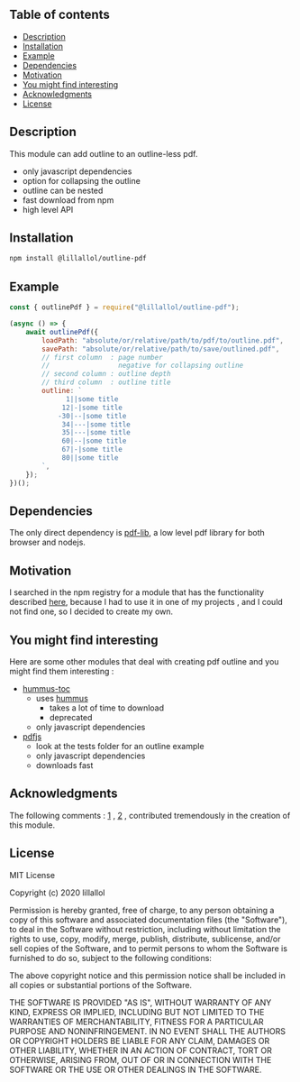 ## Table of contents

-   [Description](#Description)
-   [Installation](#Installation)
-   [Example](#Example)
-	[Dependencies](#Dependencies)
-   [Motivation](#Motivation)
-   [You might find interesting](#You-might-find-interesting)
-   [Acknowledgments](#Acknowledgments)
-   [License](#License)

## Description

This module can add outline to an outline-less pdf.

-   only javascript dependencies
-   option for collapsing the outline
-   outline can be nested
-   fast download from npm
-   high level API

## Installation

```bash
npm install @lillallol/outline-pdf
```

## Example

```js
const { outlinePdf } = require("@lillallol/outline-pdf");

(async () => {
    await outlinePdf({
        loadPath: "absolute/or/relative/path/to/pdf/to/outline.pdf",
        savePath: "absolute/or/relative/path/to/save/outlined.pdf",
        // first column  : page number
        //                 negative for collapsing outline
        // second column : outline depth
        // third column  : outline title
        outline: `
              1||some title
             12|-|some title
            -30|--|some title
             34|---|some title
             35|---|some title
             60|--|some title
             67|-|some title
             80||some title
        `,
    });
})();
```
## Dependencies

The only direct dependency is [pdf-lib](https://www.npmjs.com/package/pdf-lib), a low level pdf library for both browser and nodejs. 

## Motivation

I searched in the npm registry for a module that has the functionality described [here](#Description), because I had to use it in one of my projects <!-- ([documentation-to-pdf](@TODO)) -->, and I could not find one, so I decided to create my own.

## You might find interesting

Here are some other modules that deal with creating pdf outline and you might find them interesting :

-   [hummus-toc](https://www.npmjs.com/package/@ocelot-consulting/hummus-toc)
    -   uses [hummus](https://www.npmjs.com/package/hummus)
        -   takes a lot of time to download
        -   deprecated
    -   only javascript dependencies
-   [pdfjs](https://www.npmjs.com/package/pdfjs)
    -   look at the tests folder for an outline example
    -   only javascript dependencies
    -   downloads fast

## Acknowledgments

The following comments : [1](https://github.com/Hopding/pdf-lib/issues/127#issuecomment-502450179) , [2](https://github.com/Hopding/pdf-lib/issues/127#issuecomment-641710694) , contributed tremendously in the creation of this module.

## License

MIT License

Copyright (c) 2020 lillallol

Permission is hereby granted, free of charge, to any person obtaining a copy of this software and associated documentation files (the "Software"), to deal in the Software without restriction, including without limitation the rights to use, copy, modify, merge, publish, distribute, sublicense, and/or sell copies of the Software, and to permit persons to whom the Software is furnished to do so, subject to the following conditions:

The above copyright notice and this permission notice shall be included in all copies or substantial portions of the Software.

THE SOFTWARE IS PROVIDED "AS IS", WITHOUT WARRANTY OF ANY KIND, EXPRESS OR IMPLIED, INCLUDING BUT NOT LIMITED TO THE WARRANTIES OF MERCHANTABILITY, FITNESS FOR A PARTICULAR PURPOSE AND NONINFRINGEMENT. IN NO EVENT SHALL THE AUTHORS OR COPYRIGHT HOLDERS BE LIABLE FOR ANY CLAIM, DAMAGES OR OTHER LIABILITY, WHETHER IN AN ACTION OF CONTRACT, TORT OR OTHERWISE, ARISING FROM, OUT OF OR IN CONNECTION WITH THE SOFTWARE OR THE USE OR OTHER DEALINGS IN THE SOFTWARE.